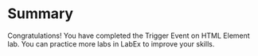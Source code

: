 # Summary

Congratulations! You have completed the Trigger Event on HTML Element lab. You can practice more labs in LabEx to improve your skills.
